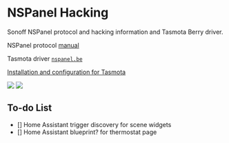 # NSPanel Hacking
Sonoff NSPanel protocol and hacking information and Tasmota Berry driver.

NSPanel protocol [manual](https://blakadder.github.io/nspanel/)

Tasmota driver [`nspanel.be`](https://github.com/blakadder/nspanel/blob/main/nspanel.be)

[Installation and configuration for Tasmota](https://templates.blakadder.com/sonoff_NSPanel.html)

<a href="https://paypal.me/tasmotatemplates" target="_blank"><img src="https://img.shields.io/static/v1?logo=paypal&label=&message=donate&color=slategrey"></a>
<a href="https://ko-fi.com/S6S650JEK" target="_blank"><img src="https://img.shields.io/static/v1?logo=kofi&label=&message=buy%20me%20a%20coffee&color=FBAA19&labelColor=434B57"></a>

## To-do List
- [] Home Assistant trigger discovery for scene widgets
- [] Home Assistant blueprint? for thermostat page 

